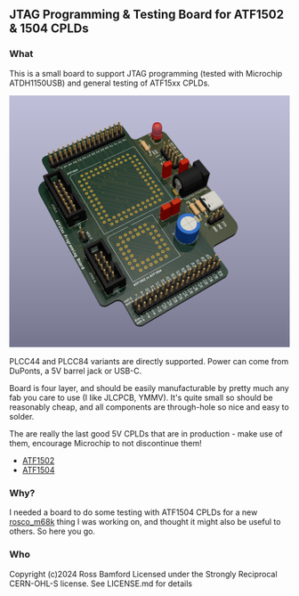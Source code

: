 ## JTAG Programming & Testing Board for ATF1502 & 1504 CPLDs

### What

This is a small board to support JTAG programming (tested with Microchip ATDH1150USB) 
and general testing of ATF15xx CPLDs.

![Board image](images/board.png)

PLCC44 and PLCC84 variants are directly supported. Power can come from DuPonts, a
5V barrel jack or USB-C.

Board is four layer, and should be easily manufacturable by pretty much any fab you
care to use (I like JLCPCB, YMMV). It's quite small so should be reasonably cheap,
and all components are through-hole so nice and easy to solder.

The are really the last good 5V CPLDs that are in production - make use of them,
encourage Microchip to not discontinue them!

* [ATF1502](https://www.microchip.com/en-us/product/atf1502as)
* [ATF1504](https://www.microchip.com/en-us/product/atf1504as)

### Why?

I needed a board to do some testing with ATF1504 CPLDs for a new 
[rosco_m68k](https://github.com/rosco-m68k/rosco_m68k) thing I was
working on, and thought it might also be useful to others. So here you go.

### Who

Copyright (c)2024 Ross Bamford
Licensed under the Strongly Reciprocal CERN-OHL-S license. 
See LICENSE.md for details

